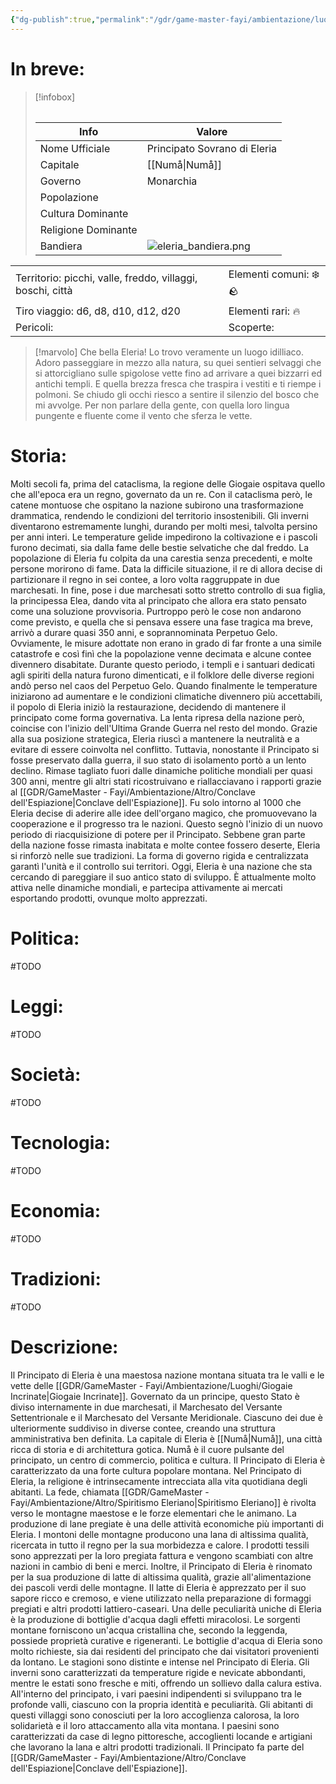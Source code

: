 ```yaml
---
{"dg-publish":true,"permalink":"/gdr/game-master-fayi/ambientazione/luoghi/principato-di-eleria/","tags":["gdr"]}
---
```



# In breve:

>[!infobox]
>######
>| Info | Valore |
>|--- | ---|
>| Nome Ufficiale | Principato Sovrano di Eleria|
>| Capitale | [[Numå\|Numå]] |
>|Governo | Monarchia |
>| Popolazione | |
>| Cultura Dominante | |
>| Religione Dominante||
>| Bandiera | ![eleria_bandiera.png](/img/user/Allegati/eleria_bandiera.png) |


|                                                      |                                                         |
|:---------------------------------------------------- |:------------------------------------------------------- |
| Territorio: picchi, valle, freddo, villaggi, boschi, città| Elementi comuni: ❄️ 🪨 |
| Tiro viaggio: d6, d8, d10, d12, d20 | Elementi rari: 🔥    |
| Pericoli:                                            | Scoperte:                                               |


>[!marvolo]
>Che bella Eleria! 
>Lo trovo veramente un luogo idilliaco. Adoro passeggiare in mezzo alla natura, su quei sentieri selvaggi che si attorcigliano sulle spigolose vette fino ad arrivare a quei bizzarri ed antichi templi. E quella brezza fresca che traspira i vestiti e ti riempe i polmoni. Se chiudo gli occhi riesco a sentire il silenzio del bosco che mi avvolge. Per non parlare della gente, con quella loro lingua pungente e fluente come il vento che sferza le vette.

# Storia:
Molti secoli fa, prima del cataclisma, la regione delle Giogaie ospitava quello che all'epoca era un regno, governato da un re.
Con il cataclisma però, le catene montuose che ospitano la nazione subirono una trasformazione drammatica, rendendo le condizioni del territorio insostenibili. Gli inverni diventarono estremamente lunghi, durando per molti mesi, talvolta persino per anni interi. Le temperature gelide impedirono la coltivazione e i pascoli furono decimati, sia dalla fame delle bestie selvatiche che dal freddo. La popolazione di Eleria fu colpita da una carestia senza precedenti, e molte persone morirono di fame. Data la difficile situazione, il re di allora decise di partizionare il regno in sei contee, a loro volta raggruppate in due marchesati. In fine, pose i due marchesati sotto stretto controllo di sua figlia, la principessa Elea, dando vita al principato che allora era stato pensato come una soluzione provvisoria.
Purtroppo però le cose non andarono come previsto, e quella che si pensava essere una fase tragica ma breve, arrivò a durare quasi 350 anni, e soprannominata Perpetuo Gelo. Ovviamente, le misure adottate non erano in grado di far fronte a una simile catastrofe e così finì che la popolazione venne decimata e alcune contee divennero disabitate.
Durante questo periodo, i templi e i santuari dedicati agli spiriti della natura furono dimenticati, e il folklore delle diverse regioni andò perso nel caos del Perpetuo Gelo.
Quando finalmente le temperature iniziarono ad aumentare e le condizioni climatiche divennero più accettabili, il popolo di Eleria iniziò la restaurazione, decidendo di mantenere il principato come forma governativa. La lenta ripresa della nazione però, coincise con l'inizio dell'Ultima Grande Guerra nel resto del mondo. Grazie alla sua posizione strategica, Eleria riuscì a mantenere la neutralità e a evitare di essere coinvolta nel conflitto.
Tuttavia, nonostante il Principato si fosse preservato dalla guerra, il suo stato di isolamento portò a un lento declino. Rimase tagliato fuori dalle dinamiche politiche mondiali per quasi 300 anni, mentre gli altri stati ricostruivano e riallacciavano i rapporti grazie al [[GDR/GameMaster - Fayi/Ambientazione/Altro/Conclave dell'Espiazione\|Conclave dell'Espiazione]].
Fu solo intorno al 1000 che Eleria decise di aderire alle idee dell'organo magico, che promuovevano la cooperazione e il progresso tra le nazioni. Questo segnò l'inizio di un nuovo periodo di riacquisizione di potere per il Principato. Sebbene gran parte della nazione fosse rimasta inabitata e molte contee fossero deserte, Eleria si rinforzò nelle sue tradizioni. La forma di governo rigida e centralizzata garantì l'unità e il controllo sui territori.
Oggi, Eleria è una nazione che sta cercando di pareggiare il suo antico stato di sviluppo. È attualmente molto attiva nelle dinamiche mondiali, e partecipa attivamente ai mercati esportando prodotti, ovunque molto apprezzati.

# Politica:
#TODO 

# Leggi:
#TODO 

# Società:
#TODO 

# Tecnologia:
#TODO 

# Economia:
#TODO 

# Tradizioni:
#TODO 

# Descrizione:
Il Principato di Eleria è una maestosa nazione montana situata tra le valli e le vette delle [[GDR/GameMaster - Fayi/Ambientazione/Luoghi/Giogaie Incrinate\|Giogaie Incrinate]]. Governato da un principe, questo Stato è diviso internamente in due marchesati, il Marchesato del Versante Settentrionale e il Marchesato del Versante Meridionale. Ciascuno dei due è ulteriormente suddiviso in diverse contee, creando una struttura amministrativa ben definita.
La capitale di Eleria è [[Numå\|Numå]], una città ricca di storia e di architettura gotica. Numå è il cuore pulsante del principato, un centro di commercio, politica e cultura.
Il Principato di Eleria è caratterizzato da una forte cultura popolare montana.
Nel Principato di Eleria, la religione è intrinsecamente intrecciata alla vita quotidiana degli abitanti. La fede, chiamata [[GDR/GameMaster - Fayi/Ambientazione/Altro/Spiritismo Eleriano\|Spiritismo Eleriano]] è rivolta verso le montagne maestose e le forze elementari che le animano.
La produzione di lane pregiate è una delle attività economiche più importanti di Eleria. I montoni delle montagne producono una lana di altissima qualità, ricercata in tutto il regno per la sua morbidezza e calore. I prodotti tessili sono apprezzati per la loro pregiata fattura e vengono scambiati con altre nazioni in cambio di beni e merci.
Inoltre, il Principato di Eleria è rinomato per la sua produzione di latte di altissima qualità, grazie all'alimentazione dei pascoli verdi delle montagne. Il latte di Eleria è apprezzato per il suo sapore ricco e cremoso, e viene utilizzato nella preparazione di formaggi pregiati e altri prodotti lattiero-caseari.
Una delle peculiarità uniche di Eleria è la produzione di bottiglie d'acqua dagli effetti miracolosi. Le sorgenti montane forniscono un'acqua cristallina che, secondo la leggenda, possiede proprietà curative e rigeneranti. Le bottiglie d'acqua di Eleria sono molto richieste, sia dai residenti del principato che dai visitatori provenienti da lontano.
Le stagioni sono distinte e intense nel Principato di Eleria. Gli inverni sono caratterizzati da temperature rigide e nevicate abbondanti, mentre le estati sono fresche e miti, offrendo un sollievo dalla calura estiva. 
All'interno del principato, i vari paesini indipendenti si sviluppano tra le profonde valli, ciascuno con la propria identità e peculiarità. Gli abitanti di questi villaggi sono conosciuti per la loro accoglienza calorosa, la loro solidarietà e il loro attaccamento alla vita montana. I paesini sono caratterizzati da case di legno pittoresche, accoglienti locande e artigiani che lavorano la lana e altri prodotti tradizionali.
Il Principato fa parte del [[GDR/GameMaster - Fayi/Ambientazione/Altro/Conclave dell'Espiazione\|Conclave dell'Espiazione]].

